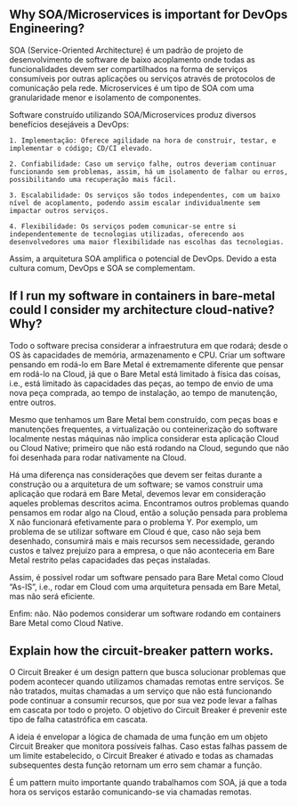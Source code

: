 ## Why SOA/Microservices is important for DevOps Engineering?

SOA (Service-Oriented Architecture) é um padrão de projeto de desenvolvimento de software de baixo acoplamento onde todas as funcionalidades devem ser compartilhados na forma de serviços consumíveis por outras aplicações ou serviços através de protocolos de comunicação pela rede. Microservices é um tipo de SOA com uma granularidade menor e isolamento de componentes.

Software construído utilizando SOA/Microservices produz diversos benefícios desejáveis a DevOps:

    1. Implementação: Oferece agilidade na hora de construir, testar, e implementar o código; CD/CI elevado.

    2. Confiabilidade: Caso um serviço falhe, outros deveriam continuar funcionando sem problemas, assim, há um isolamento de falhar ou erros, possibilitando uma recuperação mais fácil.

    3. Escalabilidade: Os serviços são todos independentes, com um baixo nível de acoplamento, podendo assim escalar individualmente sem impactar outros serviços.

    4. Flexibilidade: Os serviços podem comunicar-se entre si independentemente de tecnologias utilizadas, oferecendo aos desenvolvedores uma maior flexibilidade nas escolhas das tecnologias.

Assim, a arquitetura SOA amplifica o potencial de DevOps. Devido a esta cultura comum, DevOps e SOA se complementam.

## If I run my software in containers in bare-metal could I consider my architecture cloud-native? Why?

Todo o software precisa considerar a infraestrutura em que rodará; desde o OS às capacidades de memória, armazenamento e CPU. Criar um software pensando em rodá-lo em Bare Metal é extremamente diferente que pensar em rodá-lo na Cloud, já que o Bare Metal está limitado à física das coisas, i.e., está limitado às capacidades das peças, ao tempo de envio de uma nova peça comprada, ao tempo de instalação, ao tempo de manutenção, entre outros.

Mesmo que tenhamos um Bare Metal bem construído, com peças boas e manutenções frequentes, a virtualização ou conteinerização do software localmente nestas máquinas não implica considerar esta aplicação Cloud ou Cloud Native; primeiro que não está rodando na Cloud, segundo que não foi desenhada para rodar nativamente na Cloud.

Há uma diferença nas considerações que devem ser feitas durante a construção ou a arquitetura de um software; se vamos construir uma aplicação que rodará em Bare Metal, devemos levar em consideração aqueles problemas descritos acima. Encontramos outros problemas quando pensamos em rodar algo na Cloud, então a solução pensada para problema X não funcionará efetivamente para o problema Y. Por exemplo, um problema de se utilizar software em Cloud é que, caso não seja bem desenhado, consumirá mais e mais recursos sem necessidade, gerando custos e talvez prejuízo para a empresa, o que não aconteceria em Bare Metal restrito pelas capacidades das peças instaladas.

Assim, é possível rodar um software pensado para Bare Metal como Cloud “As-IS”, i.e., rodar em Cloud com uma arquitetura pensada em Bare Metal, mas não será eficiente.

Enfim: não. Não podemos considerar um software rodando em containers Bare Metal como Cloud Native.

## Explain how the circuit-breaker pattern works.

O Circuit Breaker é um design pattern que busca solucionar problemas que podem acontecer quando utilizamos chamadas remotas entre serviços. Se não tratados, muitas chamadas a um serviço que não está funcionando pode continuar a consumir recursos, que por sua vez pode levar a falhas em cascata por todo o projeto. O objetivo do Circuit Breaker é prevenir este tipo de falha catastrófica em cascata.

A ideia é envelopar a lógica de chamada de uma função em um objeto Circuit Breaker que monitora possíveis falhas. Caso estas falhas passem de um limite estabelecido, o Circuit Breaker é ativado e todas as chamadas subsequentes desta função retornam um erro sem chamar a função.

É um pattern muito importante quando trabalhamos com SOA, já que a toda hora os serviços estarão comunicando-se via chamadas remotas.

